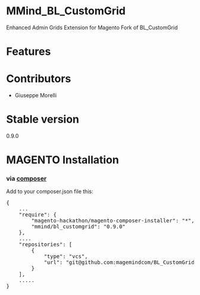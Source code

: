 MMind_BL_CustomGrid
==================

Enhanced Admin Grids Extension for Magento
Fork of BL_CustomGrid

# Features


# Contributors
- Giuseppe Morelli

# Stable version

0.9.0

# MAGENTO Installation


### via [composer](https://getcomposer.org/download/)
Add to your composer.json file this:
<pre>
{
    ...
    "require": {
        "magento-hackathon/magento-composer-installer": "*",
        "mmind/bl_customgrid": "0.9.0"
    },
    ....
    "repositories": [
        {
            "type": "vcs",
            "url": "git@github.com:magemindcom/BL_CustomGrid.git"
        }
    ],
    .....
}</pre>